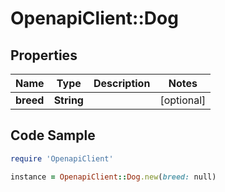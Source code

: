 # OpenapiClient::Dog

## Properties

Name | Type | Description | Notes
------------ | ------------- | ------------- | -------------
**breed** | **String** |  | [optional] 

## Code Sample

```ruby
require 'OpenapiClient'

instance = OpenapiClient::Dog.new(breed: null)
```


